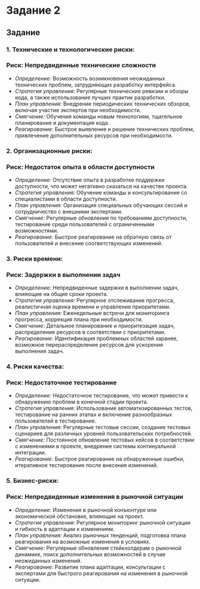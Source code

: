 # Задание 2

## Задание

### **1. Технические и технологические риски:**

### Риск: Непредвиденные технические сложности

- *Определение:* Возможность возникновения неожиданных технических проблем, затрудняющих разработку интерфейса.
- *Стратегия управления:* Регулярные технические ревизии и обзоры кода, а также использование лучших практик разработки.
- *План управления:* Внедрение периодических технических обзоров, включая участие экспертов при необходимости.
- *Смягчение:* Обучение команды новым технологиям, тщательное планирование и документация кода.
- *Реагирование:* Быстрое выявление и решение технических проблем, привлечение дополнительных ресурсов при необходимости.

### **2. Организационные риски:**

### Риск: Недостаток опыта в области доступности

- *Определение:* Отсутствие опыта в разработке поддержки доступности, что может негативно сказаться на качестве проекта.
- *Стратегия управления:* Обучение команды и консультирование со специалистами в области доступности.
- *План управления:* Организация специальных обучающих сессий и сотрудничество с внешними экспертами.
- *Смягчение:* Регулярные обновления по требованиям доступности, тестирование среди пользователей с ограниченными возможностями.
- *Реагирование:* Быстрое реагирование на обратную связь от пользователей и внесение соответствующих изменений.

### **3. Риски времени:**

### Риск: Задержки в выполнении задач

- *Определение:* Непредвиденные задержки в выполнении задач, влияющие на общие сроки проекта.
- *Стратегия управления:* Регулярное отслеживание прогресса, реалистичная оценка времени и управление приоритетами.
- *План управления:* Еженедельные встречи для мониторинга прогресса, коррекция плана при необходимости.
- *Смягчение:* Детальное планирование и приоритезация задач, распределение ресурсов в соответствии с приоритетами.
- *Реагирование:* Идентификация проблемных областей заранее, возможное перераспределение ресурсов для ускорения выполнения задач.

### **4. Риски качества:**

### Риск: Недостаточное тестирование

- *Определение:* Недостаточное тестирование, что может привести к обнаружению проблем в конечной стадии проекта.
- *Стратегия управления:* Использование автоматизированных тестов, тестирование на ранних этапах и включение разнообразных пользователей в тестирование.
- *План управления:* Регулярные тестовые сессии, создание тестовых сценариев для различных уровней пользовательских потребностей.
- *Смягчение:* Постоянное обновление тестовых кейсов в соответствии с изменениями в проекте, внедрение системы континуальной интеграции.
- *Реагирование:* Быстрое реагирование на обнаруженные ошибки, итеративное тестирование после внесения изменений.

### **5. Бизнес-риски:**

### Риск: Непредвиденные изменения в рыночной ситуации

- *Определение:* Изменения в рыночной конъюнтуре или экономической обстановке, влияющие на проект.
- *Стратегия управления:* Регулярное мониторинг рыночной ситуации и гибкость в адаптации к изменениям.
- *План управления:* Анализ рыночных тенденций, подготовка плана реагирования на возможные изменения в условиях.
- *Смягчение:* Регулярные обновления стейкхолдерам о рыночной динамике, поиск дополнительных возможностей в случае неожиданных изменений.
- *Реагирование:* Развитие плана адаптации, консультации с экспертами для быстрого реагирования на изменения в рыночной ситуации.
